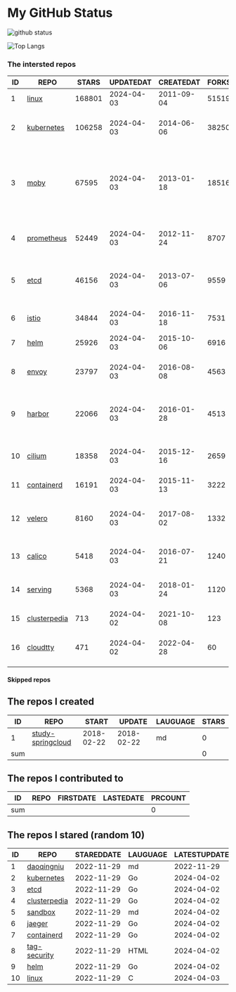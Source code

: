 # My GitHub Status

<img src="https://github-readme-stats-1.yihong0618.vercel.app/api?username=daoqingniu&show_icons=true&&&hide_title=true&count_private=true" alt="github status" />

![Top Langs](https://github-readme-stats-1.yihong0618.vercel.app/api/top-langs/?username=daoqingniu&layout=compact)

<!--START_SECTION:github_repos-->
### The intersted repos
| ID |                              REPO                               | STARS  | UPDATEDAT  | CREATEDAT  | FORKSCOUNT |                                                DESCRIPTIONS                                                |
|----|-----------------------------------------------------------------|--------|------------|------------|------------|------------------------------------------------------------------------------------------------------------|
|  1 | [linux](https://github.com/torvalds/linux)                      | 168801 | 2024-04-03 | 2011-09-04 |      51519 | Linux kernel source tree                                                                                   |
|  2 | [kubernetes](https://github.com/kubernetes/kubernetes)          | 106258 | 2024-04-03 | 2014-06-06 |      38250 | Production-Grade Container Scheduling and Management                                                       |
|  3 | [moby](https://github.com/moby/moby)                            |  67595 | 2024-04-03 | 2013-01-18 |      18516 | The Moby Project - a collaborative project for the container ecosystem to assemble container-based systems |
|  4 | [prometheus](https://github.com/prometheus/prometheus)          |  52449 | 2024-04-03 | 2012-11-24 |       8707 | The Prometheus monitoring system and time series database.                                                 |
|  5 | [etcd](https://github.com/etcd-io/etcd)                         |  46156 | 2024-04-03 | 2013-07-06 |       9559 | Distributed reliable key-value store for the most critical data of a distributed system                    |
|  6 | [istio](https://github.com/istio/istio)                         |  34844 | 2024-04-03 | 2016-11-18 |       7531 | Connect, secure, control, and observe services.                                                            |
|  7 | [helm](https://github.com/helm/helm)                            |  25926 | 2024-04-03 | 2015-10-06 |       6916 | The Kubernetes Package Manager                                                                             |
|  8 | [envoy](https://github.com/envoyproxy/envoy)                    |  23797 | 2024-04-03 | 2016-08-08 |       4563 | Cloud-native high-performance edge/middle/service proxy                                                    |
|  9 | [harbor](https://github.com/goharbor/harbor)                    |  22066 | 2024-04-03 | 2016-01-28 |       4513 | An open source trusted cloud native registry project that stores, signs, and scans content.                |
| 10 | [cilium](https://github.com/cilium/cilium)                      |  18358 | 2024-04-03 | 2015-12-16 |       2659 | eBPF-based Networking, Security, and Observability                                                         |
| 11 | [containerd](https://github.com/containerd/containerd)          |  16191 | 2024-04-03 | 2015-11-13 |       3222 | An open and reliable container runtime                                                                     |
| 12 | [velero](https://github.com/vmware-tanzu/velero)                |   8160 | 2024-04-03 | 2017-08-02 |       1332 | Backup and migrate Kubernetes applications and their persistent volumes                                    |
| 13 | [calico](https://github.com/projectcalico/calico)               |   5418 | 2024-04-03 | 2016-07-21 |       1240 | Cloud native networking and network security                                                               |
| 14 | [serving](https://github.com/knative/serving)                   |   5368 | 2024-04-03 | 2018-01-24 |       1120 | Kubernetes-based, scale-to-zero, request-driven compute                                                    |
| 15 | [clusterpedia](https://github.com/clusterpedia-io/clusterpedia) |    713 | 2024-04-02 | 2021-10-08 |        123 | The Encyclopedia of Kubernetes clusters                                                                    |
| 16 | [cloudtty](https://github.com/cloudtty/cloudtty)                |    471 | 2024-04-02 | 2022-04-28 |         60 | A Friendly Kubernetes CloudShell (Web Terminal) !                                                          |



#### Skipped repos
<!--END_SECTION:github_repos-->

<!--START_SECTION:my_github-->
## The repos I created
| ID  |                                 REPO                                 |   START    |   UPDATE   | LAUGUAGE | STARS |
|-----|----------------------------------------------------------------------|------------|------------|----------|-------|
|   1 | [study-springcloud](https://github.com/daoqingniu/study-springcloud) | 2018-02-22 | 2018-02-22 | md       |     0 |
| sum |                                                                      |            |            |          |     0 |

## The repos I contributed to
| ID  | REPO | FIRSTDATE | LASTEDATE | PRCOUNT |
|-----|------|-----------|-----------|---------|
| sum |      |           |           |       0 |

## The repos I stared (random 10)
| ID |                              REPO                               | STAREDDATE | LAUGUAGE | LATESTUPDATE |
|----|-----------------------------------------------------------------|------------|----------|--------------|
|  1 | [daoqingniu](https://github.com/daoqingniu/daoqingniu)          | 2022-11-29 | md       | 2022-11-29   |
|  2 | [kubernetes](https://github.com/kubernetes/kubernetes)          | 2022-11-29 | Go       | 2024-04-02   |
|  3 | [etcd](https://github.com/etcd-io/etcd)                         | 2022-11-29 | Go       | 2024-04-02   |
|  4 | [clusterpedia](https://github.com/clusterpedia-io/clusterpedia) | 2022-11-29 | Go       | 2024-04-02   |
|  5 | [sandbox](https://github.com/cncf/sandbox)                      | 2022-11-29 | md       | 2024-04-02   |
|  6 | [jaeger](https://github.com/jaegertracing/jaeger)               | 2022-11-29 | Go       | 2024-04-02   |
|  7 | [containerd](https://github.com/containerd/containerd)          | 2022-11-29 | Go       | 2024-04-02   |
|  8 | [tag-security](https://github.com/cncf/tag-security)            | 2022-11-29 | HTML     | 2024-04-02   |
|  9 | [helm](https://github.com/helm/helm)                            | 2022-11-29 | Go       | 2024-04-02   |
| 10 | [linux](https://github.com/torvalds/linux)                      | 2022-11-29 | C        | 2024-04-03   |

<!--END_SECTION:my_github-->

